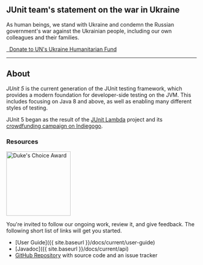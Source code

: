 ## JUnit team's statement on the war in Ukraine

As human beings, we stand with Ukraine and condemn the Russian government's war against the Ukrainian people, including our own colleagues and their families.

<a class="btn btn-ukraine btn-lg" href="https://crisisrelief.un.org/t/ukraine" role="button">
      <i class="fas fa-heart"></i>&nbsp;
      Donate to UN's Ukraine Humanitarian Fund
</a>

---

## About

*JUnit 5* is the current generation of the JUnit testing framework, which provides a modern foundation for developer-side testing on the JVM.
This includes focusing on Java 8 and above, as well as enabling many different styles of testing.

JUnit 5 began as the result of the [JUnit Lambda](https://junit.org/junit4/junit-lambda.html) project and its [crowdfunding campaign on Indiegogo](https://junit.org/junit4/junit-lambda-campaign.html).


### Resources

<a href="https://blogs.oracle.com/java/2019-dukes-choice-award-winners" class="pull-right">
    <img src="{{ site.baseurl }}/assets/img/dukes-choice-award.jpg" alt="Duke's Choice Award" width="170">
</a>

You're invited to follow our ongoing work, review it, and give feedback. The following short list of links will get you started.

- [User Guide]({{ site.baseurl }}/docs/current/user-guide)
- [Javadoc]({{ site.baseurl }}/docs/current/api)
- [GitHub Repository](https://github.com/junit-team/junit5/) with source code and an issue tracker
